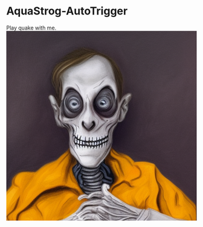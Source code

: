 # AquaStrog-AutoTrigger
Play quake with me.
![a real selfie](https://github.com/megastrog/AquaStrog-AutoTrigger/raw/main/playquakewithme.png?raw=true)
